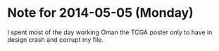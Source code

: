 # Note for 2014-05-05 (Monday)

I spent most of the day working Oman the TCGA poster only to have in design crash and corrupt my file.
